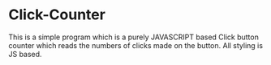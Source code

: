 # Click-Counter
This is a simple program which is a purely JAVASCRIPT based Click button counter which reads the numbers of clicks made on the button.
All styling is JS based.